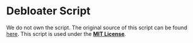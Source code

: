 <h1>Debloater Script</h1>
We do not own the script. The original source of this script can be found <a href="https://github.com/Sycnex/Windows10Debloater">here</a>. This script is used under the <strong><a href="https://www.mit.edu/~amini/LICENSE.md">MIT License</a></strong>.
